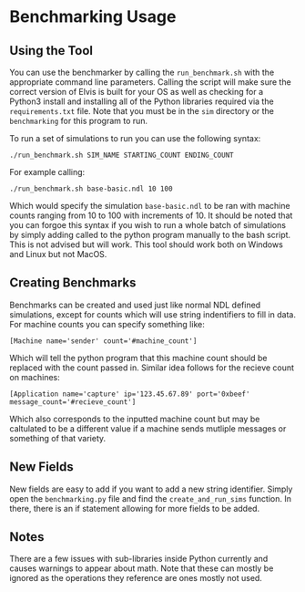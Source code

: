 # Benchmarking Usage

## Using the Tool

You can use the benchmarker by calling the `run_benchmark.sh` with the appropriate command line parameters. Calling the script will make sure the correct version of Elvis is built for your OS as well as checking for a Python3 install and installing all of the Python libraries required via the `requirements.txt` file. Note that you must be in the `sim` directory or the `benchmarking` for this program to run.

To run a set of simulations to run you can use the following syntax:

```./run_benchmark.sh SIM_NAME STARTING_COUNT ENDING_COUNT```

For example calling:

```./run_benchmark.sh base-basic.ndl 10 100``` 

Which would specify the simulation `base-basic.ndl` to be ran with machine counts ranging from 10 to 100 with increments of 10. 
It should be noted that you can forgoe this syntax if you wish to run a whole batch of simulations by simply adding called to the python program manually to the bash script. This is not advised but will work. This tool should work both on Windows and Linux but not MacOS.

## Creating Benchmarks
Benchmarks can be created and used just like normal NDL defined simulations, except for counts which will use string indentifiers to fill in data.
For machine counts you can specify something like:

`[Machine name='sender' count='#machine_count']`

Which will tell the python program that this machine count should be replaced with the count passed in.
Similar idea follows for the recieve count on machines:

`[Application name='capture' ip='123.45.67.89' port='0xbeef' message_count='#recieve_count']`

Which also corresponds to the inputted machine count but may be caltulated to be a different value if a machine sends mutliple messages or something of that variety.

## New Fields
New fields are easy to add if you want to add a new string identifier. Simply open the `benchmarking.py` file and find the `create_and_run_sims` function. In there, there is an if statement allowing for more fields to be added.

## Notes

There are a few issues with sub-libraries inside Python currently and causes warnings to appear about math. Note that these can mostly be ignored as the operations they reference are ones mostly not used.

